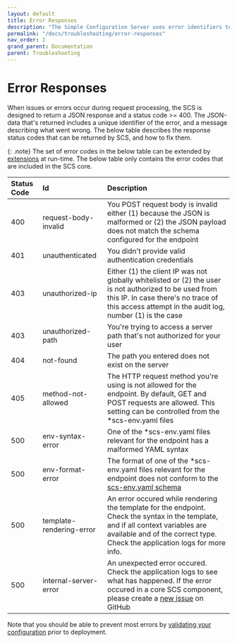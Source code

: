 ```yaml
---
layout: default
title: Error Responses
description: "The Simple Configuration Server uses error identifiers to indicate issues during request processing"
permalink: "/docs/troubleshooting/error-responses"
nav_order: 2
grand_parent: Documentation
parent: Troubleshooting
---
```

# Error Responses
When issues or errors occur during request processing, the SCS is designed to
return a JSON response and a status code >= 400. The JSON-data that's
returned includes a unique identifier of the error, and a message describing
what went wrong. The below table describes the response status codes that can
be returned by SCS, and how to fix them.

{: .note}
The set of error codes in the below table can be extended by [extensions](../../extensions)
at run-time. The below table only contains the error codes that are included
in the SCS core.

| Status Code | Id                       | Description                                                                                                                                                                                                                                                         |
| :---------- | :----------------------- | :------------------------------------------------------------------------------------------------------------------------------------------------------------------------------------------------------------------------------------------------------------------ |
| 400         | request-body-invalid     | You POST request body is invalid either (1) because the JSON is malformed or (2) the JSON payload does not match the schema configured for the endpoint                                                                                                             |
| 401         | unauthenticated          | You didn't provide valid authentication credentials                                                                                                                                                                                                                 |
| 403         | unauthorized-ip          | Either (1) the client IP was not globally whitelisted or (2) the user is not authorized to be used from this IP. In case there's no trace of this access attempt in the audit log, number (1) is the case                                                           |
| 403         | unauthorized-path        | You're trying to access a server path that's not authorized for your user                                                                                                                                                                                           |
| 404         | not-found                | The path you entered does not exist on the server                                                                                                                                                                                                                   |
| 405         | method-not-allowed       | The HTTP request method you're using is not allowed for the endpoint. By default, GET and POST requests are allowed. This setting can be controlled from the *scs-env.yaml files                                                                                    |
| 500         | env-syntax-error         | One of the *scs-env.yaml files relevant for the endpoint has a malformed YAML syntax                                                                                                                                                                                |
| 500         | env-format-error         | The format of one of the *scs-env.yaml files relevant for the endpoint does not conform to the [scs-env.yaml schema](https://github.com/simple-configuration-server/simple-configuration-server/blob/main/scs/schemas/scs-env.yaml)                                 |
| 500         | template-rendering-error | An error occured while rendering the template for the endpoint. Check the syntax in the template, and if all context variables are available and of the correct type. Check the application logs for more info.                                                     |
| 500         | internal-server-error    | An unexpected error occured. Check the application logs to see what has happened. If the error occured in a core SCS component, please create a [new issue](https://github.com/simple-configuration-server/simple-configuration-server/issues/new/choose) on GitHub |

Note that you should be able to prevent most errors by
[validating your configuration](../configuration-validation) prior to deployment.